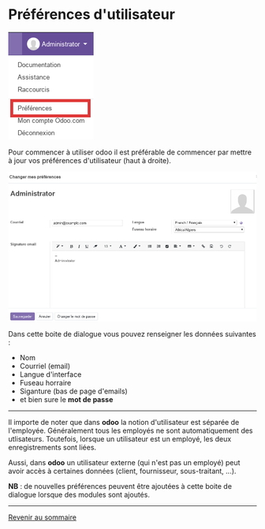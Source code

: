 # Préférences d'utilisateur
![](./images/user-preferences.png)

Pour commencer à utiliser odoo il est préférable de commencer par mettre à jour vos préférences d'utilisateur (haut à droite).

![](./images/user-preferences-details.png)

Dans cette boite de dialogue vous pouvez renseigner les données suivantes :
- Nom
- Courriel (email)
- Langue d'interface
- Fuseau horraire
- Siganture (bas de page d'emails)
- et bien sure le **mot de passe**

----
Il importe de noter que dans **odoo** la notion d'utilisateur est séparée de l'employée. Généralement tous les employés ne sont automatiquement des utlisateurs. Toutefois, lorsque un utilisateur est un employé, les deux enregistrements sont liées.

Aussi, dans **odoo** un utilisateur externe (qui n'est pas un employé) peut avoir accès à certaines données (client, fournisseur, sous-traitant, ...).

**NB** : de nouvelles préférences peuvent être ajoutées à cette boite de dialogue lorsque des modules sont ajoutés. 

----
[Revenir au sommaire](./odoo-usecases.md)